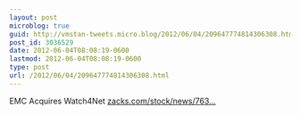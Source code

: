 ```yaml
---
layout: post
microblog: true
guid: http://vmstan-tweets.micro.blog/2012/06/04/209647774814306308.html
post_id: 3036529
date: 2012-06-04T08:08:19-0600
lastmod: 2012-06-04T08:08:19-0600
type: post
url: /2012/06/04/209647774814306308.html
---
```

EMC Acquires Watch4Net <a href="http://www.zacks.com/stock/news/76301/emc-acquires-watch4net">zacks.com/stock/news/763…</a>
